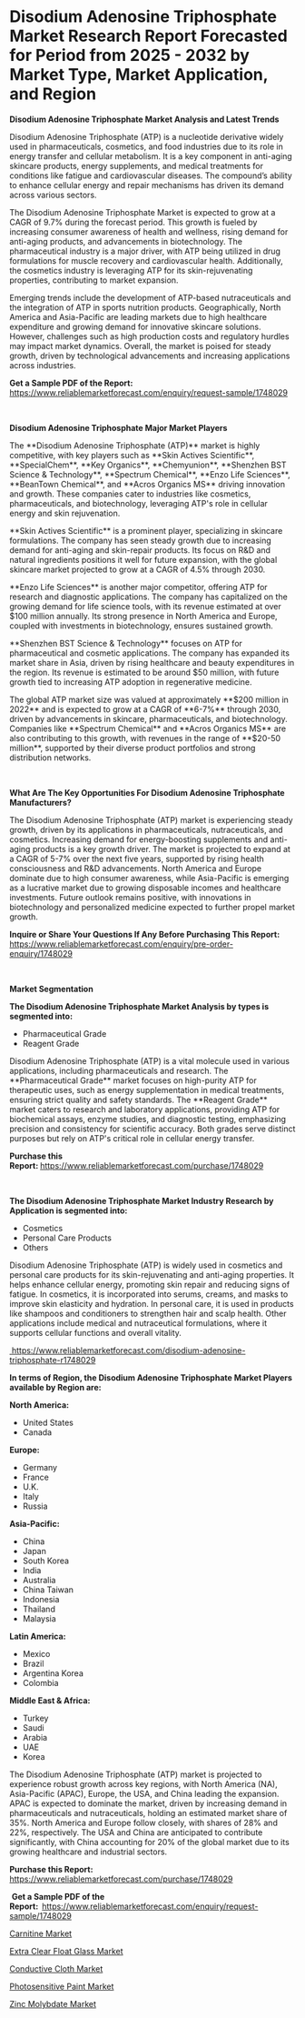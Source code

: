 <p><h1>Disodium Adenosine Triphosphate Market Research Report Forecasted for Period from 2025 -  2032 by Market Type, Market Application, and Region</h1></p><p><strong>Disodium Adenosine Triphosphate Market Analysis and Latest Trends</strong></p>
<p><p>Disodium Adenosine Triphosphate (ATP) is a nucleotide derivative widely used in pharmaceuticals, cosmetics, and food industries due to its role in energy transfer and cellular metabolism. It is a key component in anti-aging skincare products, energy supplements, and medical treatments for conditions like fatigue and cardiovascular diseases. The compound’s ability to enhance cellular energy and repair mechanisms has driven its demand across various sectors.</p><p>The Disodium Adenosine Triphosphate Market is expected to grow at a CAGR of 9.7% during the forecast period. This growth is fueled by increasing consumer awareness of health and wellness, rising demand for anti-aging products, and advancements in biotechnology. The pharmaceutical industry is a major driver, with ATP being utilized in drug formulations for muscle recovery and cardiovascular health. Additionally, the cosmetics industry is leveraging ATP for its skin-rejuvenating properties, contributing to market expansion.</p><p>Emerging trends include the development of ATP-based nutraceuticals and the integration of ATP in sports nutrition products. Geographically, North America and Asia-Pacific are leading markets due to high healthcare expenditure and growing demand for innovative skincare solutions. However, challenges such as high production costs and regulatory hurdles may impact market dynamics. Overall, the market is poised for steady growth, driven by technological advancements and increasing applications across industries.</p></p>
<p><strong>Get a Sample PDF of the Report:&nbsp;</strong> <a href="https://www.reliablemarketforecast.com/enquiry/request-sample/1748029?utm_campaign=1170&utm_medium=2&utm_source=Github&utm_content=ia&utm_term=27012025&utm_id=disodium-adenosine-triphosphate">https://www.reliablemarketforecast.com/enquiry/request-sample/1748029</a></p>
<p>&nbsp;</p>
<p><strong>Disodium Adenosine Triphosphate Major Market Players</strong></p>
<p><p>The **Disodium Adenosine Triphosphate (ATP)** market is highly competitive, with key players such as **Skin Actives Scientific**, **SpecialChem**, **Key Organics**, **Chemyunion**, **Shenzhen BST Science & Technology**, **Spectrum Chemical**, **Enzo Life Sciences**, **BeanTown Chemical**, and **Acros Organics MS** driving innovation and growth. These companies cater to industries like cosmetics, pharmaceuticals, and biotechnology, leveraging ATP's role in cellular energy and skin rejuvenation.</p><p>**Skin Actives Scientific** is a prominent player, specializing in skincare formulations. The company has seen steady growth due to increasing demand for anti-aging and skin-repair products. Its focus on R&D and natural ingredients positions it well for future expansion, with the global skincare market projected to grow at a CAGR of 4.5% through 2030.</p><p>**Enzo Life Sciences** is another major competitor, offering ATP for research and diagnostic applications. The company has capitalized on the growing demand for life science tools, with its revenue estimated at over $100 million annually. Its strong presence in North America and Europe, coupled with investments in biotechnology, ensures sustained growth.</p><p>**Shenzhen BST Science & Technology** focuses on ATP for pharmaceutical and cosmetic applications. The company has expanded its market share in Asia, driven by rising healthcare and beauty expenditures in the region. Its revenue is estimated to be around $50 million, with future growth tied to increasing ATP adoption in regenerative medicine.</p><p>The global ATP market size was valued at approximately **$200 million in 2022** and is expected to grow at a CAGR of **6-7%** through 2030, driven by advancements in skincare, pharmaceuticals, and biotechnology. Companies like **Spectrum Chemical** and **Acros Organics MS** are also contributing to this growth, with revenues in the range of **$20-50 million**, supported by their diverse product portfolios and strong distribution networks.</p></p>
<p>&nbsp;</p>
<p><strong>What Are The Key Opportunities For Disodium Adenosine Triphosphate Manufacturers?</strong></p>
<p><p>The Disodium Adenosine Triphosphate (ATP) market is experiencing steady growth, driven by its applications in pharmaceuticals, nutraceuticals, and cosmetics. Increasing demand for energy-boosting supplements and anti-aging products is a key growth driver. The market is projected to expand at a CAGR of 5-7% over the next five years, supported by rising health consciousness and R&D advancements. North America and Europe dominate due to high consumer awareness, while Asia-Pacific is emerging as a lucrative market due to growing disposable incomes and healthcare investments. Future outlook remains positive, with innovations in biotechnology and personalized medicine expected to further propel market growth.</p></p>
<p><strong>Inquire or Share Your Questions If Any Before Purchasing This Report:</strong> <a href="https://www.reliablemarketforecast.com/enquiry/pre-order-enquiry/1748029?utm_campaign=1170&utm_medium=2&utm_source=Github&utm_content=ia&utm_term=27012025&utm_id=disodium-adenosine-triphosphate">https://www.reliablemarketforecast.com/enquiry/pre-order-enquiry/1748029</a></p>
<p>&nbsp;</p>
<p><strong>Market Segmentation</strong></p>
<p><strong>The Disodium Adenosine Triphosphate Market Analysis by types is segmented into:</strong></p>
<p><ul><li>Pharmaceutical Grade</li><li>Reagent Grade</li></ul></p>
<p><p>Disodium Adenosine Triphosphate (ATP) is a vital molecule used in various applications, including pharmaceuticals and research. The **Pharmaceutical Grade** market focuses on high-purity ATP for therapeutic uses, such as energy supplementation in medical treatments, ensuring strict quality and safety standards. The **Reagent Grade** market caters to research and laboratory applications, providing ATP for biochemical assays, enzyme studies, and diagnostic testing, emphasizing precision and consistency for scientific accuracy. Both grades serve distinct purposes but rely on ATP's critical role in cellular energy transfer.</p></p>
<p><strong>Purchase this Report:&nbsp;</strong><a href="https://www.reliablemarketforecast.com/purchase/1748029?utm_campaign=1170&utm_medium=2&utm_source=Github&utm_content=ia&utm_term=27012025&utm_id=disodium-adenosine-triphosphate">https://www.reliablemarketforecast.com/purchase/1748029</a></p>
<p>&nbsp;</p>
<p><strong>The Disodium Adenosine Triphosphate Market Industry Research by Application is segmented into:</strong></p>
<p><ul><li>Cosmetics</li><li>Personal Care Products</li><li>Others</li></ul></p>
<p><p>Disodium Adenosine Triphosphate (ATP) is widely used in cosmetics and personal care products for its skin-rejuvenating and anti-aging properties. It helps enhance cellular energy, promoting skin repair and reducing signs of fatigue. In cosmetics, it is incorporated into serums, creams, and masks to improve skin elasticity and hydration. In personal care, it is used in products like shampoos and conditioners to strengthen hair and scalp health. Other applications include medical and nutraceutical formulations, where it supports cellular functions and overall vitality.</p></p>
<p><a href="https://www.reliablemarketforecast.com/disodium-adenosine-triphosphate-r1748029?utm_campaign=1170&utm_medium=2&utm_source=Github&utm_content=ia&utm_term=27012025&utm_id=disodium-adenosine-triphosphate">&nbsp;https://www.reliablemarketforecast.com/disodium-adenosine-triphosphate-r1748029</a></p>
<p><strong>In terms of Region, the Disodium Adenosine Triphosphate Market Players available by Region are:</strong></p>
<p>
    <p> <strong> North America: </strong>
        <ul>
            <li>United States</li>
            <li>Canada</li>
        </ul>
        </p> 
    <p> <strong> Europe: </strong>
        <ul>
            <li>Germany</li>
            <li>France</li>
            <li>U.K.</li>
            <li>Italy</li>
            <li>Russia</li>
        </ul>
        </p> 
    <p> <strong> Asia-Pacific: </strong>
        <ul>
            <li>China</li>
            <li>Japan</li>
            <li>South Korea</li>
            <li>India</li>
            <li>Australia</li>
            <li>China Taiwan</li>
            <li>Indonesia</li>
            <li>Thailand</li>
            <li>Malaysia</li>
        </ul>
        </p> 
    <p> <strong> Latin America: </strong>
        <ul>
            <li>Mexico</li>
            <li>Brazil</li>
            <li>Argentina Korea</li>
            <li>Colombia</li>
        </ul>
        </p> 
    <p> <strong> Middle East & Africa: </strong>
        <ul>
            <li>Turkey</li>
            <li>Saudi</li>
            <li>Arabia</li>
            <li>UAE</li>
            <li>Korea</li>
        </ul>
    </p>
    </p>
<p><p>The Disodium Adenosine Triphosphate (ATP) market is projected to experience robust growth across key regions, with North America (NA), Asia-Pacific (APAC), Europe, the USA, and China leading the expansion. APAC is expected to dominate the market, driven by increasing demand in pharmaceuticals and nutraceuticals, holding an estimated market share of 35%. North America and Europe follow closely, with shares of 28% and 22%, respectively. The USA and China are anticipated to contribute significantly, with China accounting for 20% of the global market due to its growing healthcare and industrial sectors.</p></p>
<p><strong>Purchase this Report: </strong><a href="https://www.reliablemarketforecast.com/purchase/1748029?utm_campaign=1170&utm_medium=2&utm_source=Github&utm_content=ia&utm_term=27012025&utm_id=disodium-adenosine-triphosphate">https://www.reliablemarketforecast.com/purchase/1748029</a></p>
<p>&nbsp;<strong>Get a Sample PDF of the Report:&nbsp;&nbsp;</strong><a href="https://www.reliablemarketforecast.com/enquiry/request-sample/1748029?utm_campaign=1170&utm_medium=2&utm_source=Github&utm_content=ia&utm_term=27012025&utm_id=disodium-adenosine-triphosphate">https://www.reliablemarketforecast.com/enquiry/request-sample/1748029</a></p>
<p><strong></strong></p>
<p><p><a href="https://github.com/aksayvoogdt/Market-Research-Report-List-1/blob/main/carnitine-market.md?utm_campaign=1170&utm_medium=2&utm_source=Github&utm_content=ia&utm_term=27012025&utm_id=disodium-adenosine-triphosphate">Carnitine Market</a></p><p><a href="https://github.com/mabutironaldo/Market-Research-Report-List-6/blob/main/extra-clear-float-glass-market.md?utm_campaign=1170&utm_medium=2&utm_source=Github&utm_content=ia&utm_term=27012025&utm_id=disodium-adenosine-triphosphate">Extra Clear Float Glass Market</a></p><p><a href="https://github.com/itayjedhe/Market-Research-Report-List-1/blob/main/conductive-cloth-market.md?utm_campaign=1170&utm_medium=2&utm_source=Github&utm_content=ia&utm_term=27012025&utm_id=disodium-adenosine-triphosphate">Conductive Cloth Market</a></p><p><a href="https://github.com/eusoffyhanty/Market-Research-Report-List-1/blob/main/photosensitive-paint-market.md?utm_campaign=1170&utm_medium=2&utm_source=Github&utm_content=ia&utm_term=27012025&utm_id=disodium-adenosine-triphosphate">Photosensitive Paint Market</a></p><p><a href="https://github.com/alasmyayock/Market-Research-Report-List-1/blob/main/zinc-molybdate-market.md?utm_campaign=1170&utm_medium=2&utm_source=Github&utm_content=ia&utm_term=27012025&utm_id=disodium-adenosine-triphosphate">Zinc Molybdate Market</a></p></p>